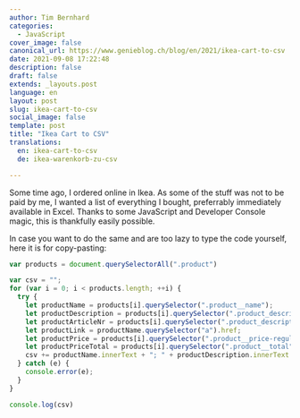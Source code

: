 ```yaml
---
author: Tim Bernhard
categories:
  - JavaScript
cover_image: false
canonical_url: https://www.genieblog.ch/blog/en/2021/ikea-cart-to-csv
date: 2021-09-08 17:22:48
description: false
draft: false
extends: _layouts.post
language: en
layout: post
slug: ikea-cart-to-csv
social_image: false
template: post
title: "Ikea Cart to CSV"
translations:
  en: ikea-cart-to-csv
  de: ikea-warenkorb-zu-csv

---
```


Some time ago, I ordered online in Ikea. As some of the stuff was not to be paid by me, I wanted a list of everything I bought, preferrably immediately available in Excel.
Thanks to some JavaScript and Developer Console magic, this is thankfully easily possible. 

In case you want to do the same and are too lazy to type the code yourself, here it is for copy-pasting:

```javascript
var products = document.querySelectorAll(".product")

var csv = "";
for (var i = 0; i < products.length; ++i) {
  try {
    let productName = products[i].querySelector(".product__name");
    let productDescription = products[i].querySelector(".product_description-type");
    let productArticleNr = products[i].querySelector(".product_description-article-number");
    let productLink = productName.querySelector("a").href;
    let productPrice = products[i].querySelector(".product__price-regular");
    let productPriceTotal = products[i].querySelector(".product__total");
    csv += productName.innerText + "; " + productDescription.innerText + "; " + productArticleNr.innerText + "; " + (productPrice ? productPrice.innerText : "") + "; " + productPriceTotal.innerText + "; " + productArticleNr.innerText + "; " + productLink + "\n";
  } catch (e) {
    console.error(e);
  }
}

console.log(csv)
```

